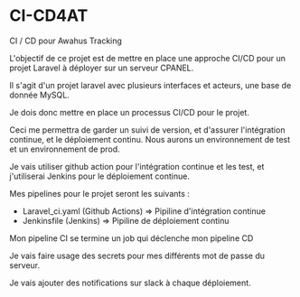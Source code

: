 # CI-CD4AT
CI / CD pour Awahus Tracking


L'objectif de ce projet est de mettre en place une approche CI/CD pour un projet Laravel à déployer sur un serveur CPANEL.

Il s'agit d'un projet laravel avec plusieurs interfaces et acteurs, une base de donnée MySQL.

Je dois donc mettre en place un processus CI/CD pour le projet.

Ceci me permettra de garder un suivi de version, et d'assurer l'intégration continue, et le déploiement continu.
Nous aurons un environnement de test et un environnement de prod.

Je vais utiliser github action pour l'intégration continue et les test, 
et j'utiliserai Jenkins pour le déploiement continue.

Mes pipelines pour le projet seront les suivants :
- Laravel_ci.yaml (Github Actions) => Pipiline d'intégration continue
- Jenkinsfile (Jenkins) => Pipiline de déploiement continu

Mon pipeline CI se termine un job qui déclenche mon pipeline CD

Je vais faire usage des secrets pour mes différents mot de passe du serveur.

Je vais ajouter des notifications sur slack à chaque déploiement.